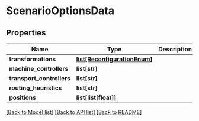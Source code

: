 # ScenarioOptionsData

## Properties
Name | Type | Description | Notes
------------ | ------------- | ------------- | -------------
**transformations** | [**list[ReconfigurationEnum]**](ReconfigurationEnum.md) |  | 
**machine_controllers** | **list[str]** |  | 
**transport_controllers** | **list[str]** |  | 
**routing_heuristics** | **list[str]** |  | 
**positions** | **list[list[float]]** |  | 

[[Back to Model list]](../README.md#documentation-for-models) [[Back to API list]](../README.md#documentation-for-api-endpoints) [[Back to README]](../README.md)

